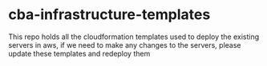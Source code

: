 # cba-infrastructure-templates
This repo holds all the cloudformation templates used to deploy the existing servers in aws, if we need to make any changes to the servers, please update these templates and redeploy them
